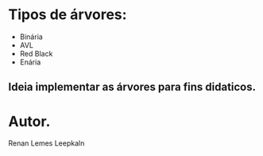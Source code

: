 # Tipos de árvores:
* Binária
* AVL
* Red Black
* Enária

## Ideia implementar as árvores para fins didaticos.

# Autor.
Renan Lemes Leepkaln
